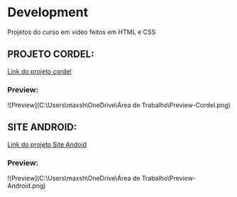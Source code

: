 # Development

Projetos do curso em vídeo feitos em HTML e CSS

## PROJETO CORDEL:

[Link do projeto cordel](https://alyssongab.github.io/HTML-CSS/cordel/index.html)

### Preview:

![Preview](C:\Users\maxsh\OneDrive\Área de Trabalho\Preview-Cordel.png)

## SITE ANDROID:

[Link do projeto Site Andoid](https://alyssongab.github.io/HTML-CSS/site-android/android.html)

### Preview:

![Preview](C:\Users\maxsh\OneDrive\Área de Trabalho\Preview-Android.png)

